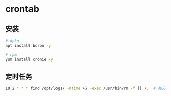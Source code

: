 # crontab

## 安装

``` bash
# dpkg
apt install bcron -y

# rpm
yum install cronie -y
```

## 定时任务

``` bash
10 2 * * * find /opt/logs/ -mtime +7 -exec /usr/bin/rm -f {} \;  # 每天凌晨2点10分，删除7天前的日志
```